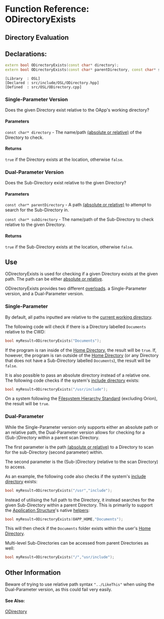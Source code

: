 # Function Reference: ODirectoryExists
## Directory Evaluation

## Declarations:
```cpp
extern bool ODirectoryExists(const char* directory);
extern bool ODirectoryExists(const char* parentDirectory, const char* subDirectory);
```
```
[Library  : OSL]
[Declared : src/include/OSL/ODirectory.hpp]
[Defined  : src/OSL/ODirectory.cpp]
```

### Single-Parameter Version
Does the given Directory exist relative to the OApp's working directory?
#### Parameters
`const char* directory` - The name/path [(absolute or relative)](https://www.lifewire.com/absolute-and-relative-paths-3466467) of the Directory to check.
#### Returns
`true` if the Directory exists at the location, otherwise `false`.

### Dual-Parameter Version
Does the Sub-Directory exist relative to the given Directory? 
#### Parameters
`const char* parentDirectory` - A path [(absolute or relative)](https://www.lifewire.com/absolute-and-relative-paths-3466467) to attempt to search for the Sub-Directory in.

`const char* subDirectory` - The name/path of the Sub-Directory to check relative to the given Directory.
#### Returns
`true` if the Sub-Directory exists at the location, otherwise `false`.

## Use
ODirectoryExists is used for checking if a given Directory exists at the given path. The path can be either [absolute or relative](https://www.lifewire.com/absolute-and-relative-paths-3466467).

ODirectoryExists provides two different [overloads](https://www.tutorialspoint.com/cplusplus/cpp_overloading.htm). a Single-Parameter version, and a Dual-Parameter version.
### Single-Parameter
By default, all paths inputted are relative to the [current working directory](https://en.wikipedia.org/wiki/Working_directory).

The following code will check if there is a Directory labelled `Documents` relative to the CWD:
```cpp
bool myResult=ODirectoryExists("Documents");
```
If the program is ran inside of the [Home Directory](https://en.wikipedia.org/wiki/Home_directory), the result will be `true`.
If, however, the program is ran outside of the [Home Directory](https://en.wikipedia.org/wiki/Home_directory) (or any Directory that does not have a Sub-Directory labelled `Documents`),
the result will be `false`.

It is also possible to pass an absolute directory instead of a relative one.
The following code checks if the system's [include directory](https://en.wikipedia.org/wiki/Filesystem_Hierarchy_Standard#Directory_structure) exists:
```cpp
bool myResult=ODirectoryExists("/usr/include");
```
On a system following the [Filesystem Hierarchy Standard](https://en.wikipedia.org/wiki/Filesystem_Hierarchy_Standard) (excluding Orion), the result will be `true`.

### Dual-Parameter
While the Single-Parameter version only supports either an absolute path or an relative path,
the Dual-Parameter version allows for checking for a (Sub-)Directory within a parent scan Directory.

The first parameter is the path [(absolute or relative)](https://www.lifewire.com/absolute-and-relative-paths-3466467) to a Directory to scan for the sub-Directory (second parameter) within.

The second parameter is the (Sub-)Directory (relative to the scan Directory) to access.

As an example, the following code also checks if the system's [include directory](https://en.wikipedia.org/wiki/Filesystem_Hierarchy_Standard#Directory_structure) exists:
```cpp
bool myResult=ODirectoryExists("/usr","include");
```
Instead of utilising the full path to the Directory, it instead searches for the given Sub-Directory within a parent Directory.
This is primarily to support the [Application Structure](https://github.com/RosettaHS/OrionAPI/blob/main/docs/Application%20Structure.md)'s native [helpers](https://github.com/RosettaHS/OrionAPI/blob/main/docs/Application%20Structure.md#utilising-helpers):
```cpp
bool myResult=ODirectoryExists(OAPP_HOME,"Documents");
```
This will then check if the `Documents` folder exists within the user's [Home Directory](https://en.wikipedia.org/wiki/Home_directory).

Multi-level Sub-Directories can be accessed from parent Directories as well:
```cpp
bool myResult=ODirectoryExists("/","usr/include");
```

## Other Information
Beware of trying to use relative path syntax `"../LikeThis"` when using the Dual-Parameter version, as this could fail very easily.

#### See Also:
[ODirectory](https://github.com/RosettaHS/OrionAPI/blob/main/docs/Type%20Reference/ODirectory.md)